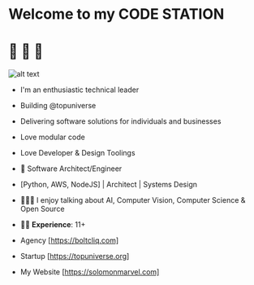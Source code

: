 # Welcome to my **CODE STATION** 

# 🦄 🦄 🦄

![alt text]([image.jpg](https://raw.githubusercontent.com/louislam/louislam/output/github-contribution-grid-snake.svg))

- I'm an enthusiastic technical leader 
- Building @topuniverse
- Delivering software solutions for individuals and businesses
- Love modular code
- Love Developer & Design Toolings

- 🦄 Software Architect/Engineer 
- [Python, AWS, NodeJS] | Architect | Systems Design
- 👩🏽‍💻 I enjoy talking about AI, Computer Vision, Computer Science & Open Source

- 👷🏾 **Experience**: 11+
- Agency [https://boltcliq.com]
- Startup [https://topuniverse.org]
- My Website [https://solomonmarvel.com]


